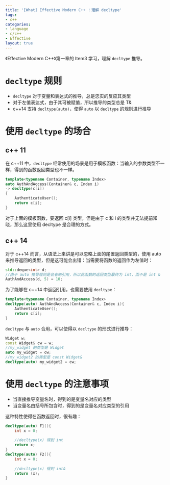 ```yaml
---
title: '[What] Effective Modern C++ ：理解 decltype'
tags: 
- c++
categories: 
- language
- c/c++
- Effective
layout: true
---
```


《Effective Modern C++》第一章的 Item3 学习，理解 `decltype` 推导。

<!--more-->

# `decltype` 规则

- `decltype` 对于变量和表达式的推导，总是忠实的反应其类型
- 对于左值表达式，由于其可被赋值，所以推导的类型总是 T&
- c++14 支持 `decltype(auto)`，使得 `auto` 以 `decltype` 的规则进行推导

# 使用 `decltype` 的场合

## c++ 11

在 c++11 中，`decltype` 经常使用的场景是用于模板函数：当输入的参数类型不一样，得到的函数返回类型也不一样。

``` cpp
template<typename Container, typename Index>
auto AuthAndAccess(Container& c, Index i)
-> decltype(c[i])
{
    AuthenticateUser();
    return c[i];
}
```

对于上面的模板函数，要返回 c[i] 类型，但是由于 c 和 i 的类型并无法提前知晓，那么这里使用 decltype 是合理的方式。

## c++ 14 

对于 c++14 而言，从语法上来讲是可以忽略上面的尾置返回类型的，使用 auto 来推导返回的类型，但是这可能会出错：当需要将函数的返回作为左值时：

```cpp
std::deque<int> d;
//由于 auto 推导规则是会省略引用，所以此函数的返回类型最终为 int，而不是 int &
AuthAndAccess(d, 5) = 10;
```

为了能够在 c++14 中返回引用，也需要使用 `decltype`：

```cpp
template<typename Container, typename Index>
decltype(auto) AuthAndAccess(Container& c, Index i){
    AuthenticateUser();
    return c[i];
}
```

`decltype` 与 `auto` 合用，可以使得以 `decltype` 的形式进行推导：

```cpp
Widget w;
const Widget& cw = w;
//my_widget 的类型是 Widget
auto my_widget = cw;
//my_widget2 的类型是 const Widget&
decltype(auto) my_widget2 = cw;
```

# 使用 `decltype` 的注意事项

- 当直接推导变量名时，得到的是变量名对应的类型
- 当变量名由括号所包含时，得到的是变量名对应类型的引用

这种特性使得在函数返回时，很有趣：

``` cpp
decltype(auto) F1(){
    int x = 0;
    
    //decltype(x) 得到 int
    return x;
}
decltype(auto) F2(){
    int x = 0;
    
    //decltype(x) 得到 int&
    return (x);
}
```


